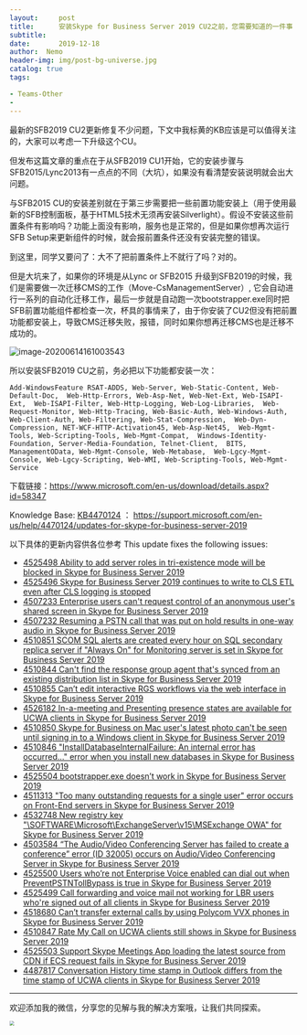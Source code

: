 ```yaml
---
layout:     post
title:      安装Skype for Business Server 2019 CU2之前，您需要知道的一件事
subtitle:  
date:       2019-12-18
author:  Nemo
header-img: img/post-bg-universe.jpg
catalog: true
tags:

- Teams-Other
- 
---
```


最新的SFB2019 CU2更新修复不少问题，下文中我标黄的KB应该是可以值得关注的，大家可以考虑一下升级这个CU。

但发布这篇文章的重点在于从SFB2019 CU1开始，它的安装步骤与SFB2015/Lync2013有一点点的不同（大坑），如果没有看清楚安装说明就会出大问题。

与SFB2015  CU的安装差别就在于第三步需要把一些前置功能安装上（用于使用最新的SFB控制面板，基于HTML5技术无须再安装Silverlight）。假设不安装这些前置条件有影响吗？功能上面没有影响，服务也是正常的，但是如果你想再次运行SFB Setup来更新组件的时候，就会报前置条件还没有安装完整的错误。

到这里，同学又要问了：大不了把前置条件上不就行了吗？对的。

但是大坑来了，如果你的环境是从Lync or SFB2015 升级到SFB2019的时候，我们是需要做一次迁移CMS的工作（Move-CsManagementServer）, 它会自动进行一系列的自动化迁移工作，最后一步就是自动跑一次bootstrapper.exe同时把SFB前置功能组件都检查一次，杯具的事情来了，由于你安装了CU2但没有把前置功能都安装上，导致CMS迁移失败，报错，同时如果你想再迁移CMS也是迁移不成功的。

![image-20200614161003543](https://cdn.jsdelivr.net/gh/tangx007/tangx007.github.io/img/image-20200614161003543.png)

所以安装SFB2019 CU之前，务必把以下功能都安装一次：

```
Add-WindowsFeature RSAT-ADDS, Web-Server, Web-Static-Content, Web-Default-Doc,  Web-Http-Errors, Web-Asp-Net, Web-Net-Ext, Web-ISAPI-Ext,  Web-ISAPI-Filter, Web-Http-Logging, Web-Log-Libraries,  Web-Request-Monitor, Web-Http-Tracing, Web-Basic-Auth, Web-Windows-Auth, Web-Client-Auth, Web-Filtering, Web-Stat-Compression,  Web-Dyn-Compression, NET-WCF-HTTP-Activation45, Web-Asp-Net45,  Web-Mgmt-Tools, Web-Scripting-Tools, Web-Mgmt-Compat,  Windows-Identity-Foundation, Server-Media-Foundation, Telnet-Client,  BITS, ManagementOData, Web-Mgmt-Console, Web-Metabase,  Web-Lgcy-Mgmt-Console, Web-Lgcy-Scripting, Web-WMI, Web-Scripting-Tools, Web-Mgmt-Service
```

下载链接：https://www.microsoft.com/en-us/download/details.aspx?id=58347

Knowledge Base: [KB4470124](https://support.microsoft.com/en-us/help/4470124/updates-for-skype-for-business-server-2019) ： https://support.microsoft.com/en-us/help/4470124/updates-for-skype-for-business-server-2019

以下具体的更新内容供各位参考 This update fixes the following issues:

- [4525498 Ability to add server roles in tri-existence mode will be blocked in Skype for Business Server 2019](https://support.microsoft.com/en-us/help/4525498)
- [4525496 Skype for Business Server 2019 continues to write to CLS ETL even after CLS logging is stopped](https://support.microsoft.com/en-us/help/4525496)
- [4507233 Enterprise users can't request control of an anonymous user's shared screen in Skype for Business Server 2019](https://support.microsoft.com/en-us/help/4507233)
- [4507232 Resuming a PSTN call that was put on hold results in one-way audio in Skype for Business Server 2019](https://support.microsoft.com/en-us/help/4507232)
- [4510851  SCOM SQL alerts are created every hour on SQL secondary replica server  if "Always On" for Monitoring server is set in Skype for Business Server  2019](https://support.microsoft.com/en-us/help/4510851)
- [4510844 Can't find the response group agent that's synced from an existing distribution list in Skype for Business Server 2019](https://support.microsoft.com/en-us/help/4510844)
- [4510855 Can’t edit interactive RGS workflows via the web interface in Skype for Business Server 2019](https://support.microsoft.com/en-us/help/4510855)
- [4526182 In-a-meeting and Presenting presence states are available for UCWA clients in Skype for Business Server 2019](https://support.microsoft.com/en-us/help/4526182)
- [4510850 Skype for Business on Mac user's latest photo can't be seen until signing in to a Windows client in Skype for Business Server 2019](https://support.microsoft.com/en-us/help/4510850)
- [4510846  "InstallDatabaseInternalFailure: An internal error has occurred…" error  when you install new databases in Skype for Business Server 2019](https://support.microsoft.com/en-us/help/4510846)
- [4525504 bootstrapper.exe doesn’t work in Skype for Business Server 2019](https://support.microsoft.com/en-us/help/4525504)
- [4511313 "Too many outstanding requests for a single user" error occurs on Front-End servers in Skype for Business Server 2019](https://support.microsoft.com/en-us/help/4511313)
- [4532748 New registry key "\SOFTWARE\Microsoft\ExchangeServer\v15\MSExchange OWA" for Skype for Business Server 2019](https://support.microsoft.com/en-us/help/4532748)
- [4503584 “The Audio/Video Conferencing Server has failed to create a conference” error (ID 32005) occurs on Audio/Video Conferencing Server in Skype for Business Server 2019](https://support.microsoft.com/en-us/help/4503584)
- [4525500  Users who’re not Enterprise Voice enabled can dial out when  PreventPSTNTollBypass is true in Skype for Business Server 2019](https://support.microsoft.com/en-us/help/4525500)
- [4525499  Call forwarding and voice mail not working for LBR users who're signed  out of all clients in Skype for Business Server 2019](https://support.microsoft.com/en-us/help/4525499)
- [4518680 Can’t transfer external calls by using Polycom VVX phones in Skype for Business Server 2019](https://support.microsoft.com/en-us/help/4518680)
- [4510847 Rate My Call on UCWA clients still shows in Skype for Business Server 2019](https://support.microsoft.com/en-us/help/4510847)
- [4525503 Support Skype Meetings App loading the latest source from CDN if ECS request fails in Skype for Business Server 2019](https://support.microsoft.com/en-us/help/4525503)
- [4487817 Conversation History time stamp in Outlook differs from the time stamp of UCWA clients in Skype for Business Server 2019](https://support.microsoft.com/en-us/help/4487817)

------

欢迎添加我的微信，分享您的见解与我的解决方案哦，让我们共同探索。

<img src="https://cdn.jsdelivr.net/gh/tangx007/tangx007.github.io/img/nemo-qrcode.jpg" style="zoom:50%;" />

